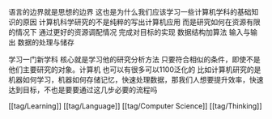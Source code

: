 语言的边界就是思想的边界
这也是为什么我们应该学习一些计算机学科的基础知识的原因 计算机科学研究的不是纯粹的写出计算机应用 而是研究如何在资源有限的情况下 通过更好的资源调配情况 完成对目标的实现
数据结构加算法 输入与输出 数据的处理与储存

学习一门新学科 核心就是学习他的研究分析方法 只要符合相似的条件，即使不是他们主要研究的对象。计算机 也可以有很多可以1100泛化的 比如计算机研究的是机器如何学习，机器如何存储记忆，快速处理数据，那我们人想要提升效率，快速达到目标，不也是要要通过这几步必要的流程吗

[[tag/Learning]] [[tag/Language]] [[tag/Computer Science]] [[tag/Thinking]]